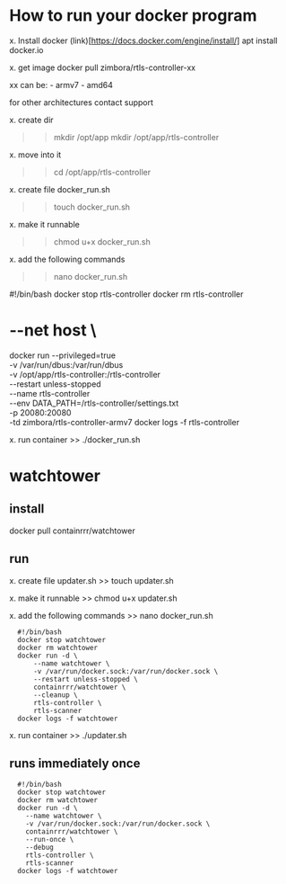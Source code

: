 
# How to run your docker program

x. Install docker
 (link)[https://docs.docker.com/engine/install/]
 apt install docker.io

x. get image
  docker pull zimbora/rtls-controller-xx

  xx can be:
    - armv7
    - amd64

  for other architectures contact support

x. create dir
  >> mkdir /opt/app
  >> mkdir /opt/app/rtls-controller

x. move into it
  >> cd /opt/app/rtls-controller

x. create file docker_run.sh
  >> touch docker_run.sh

x. make it runnable
  >> chmod u+x docker_run.sh

x. add the following commands
  >> nano docker_run.sh

#!/bin/bash
docker stop rtls-controller
docker rm rtls-controller
#  --net host \
docker run --privileged=true \
  -v /var/run/dbus:/var/run/dbus  \
  -v /opt/app/rtls-controller:/rtls-controller \
  --restart unless-stopped \
  --name rtls-controller \
  --env DATA_PATH=/rtls-controller/settings.txt \
  -p 20080:20080 \
  -td zimbora/rtls-controller-armv7
docker logs -f rtls-controller

  x. run container
    >> ./docker_run.sh

# watchtower
## install
docker pull containrrr/watchtower
## run

  x. create file updater.sh
    >> touch updater.sh

  x. make it runnable
    >> chmod u+x updater.sh

  x. add the following commands
    >> nano docker_run.sh

```
  #!/bin/bash
  docker stop watchtower
  docker rm watchtower
  docker run -d \
      --name watchtower \
      -v /var/run/docker.sock:/var/run/docker.sock \
      --restart unless-stopped \
      containrrr/watchtower \
      --cleanup \
      rtls-controller \
      rtls-scanner
  docker logs -f watchtower
```
  x. run container
    >> ./updater.sh

## runs immediately once

```
  #!/bin/bash
  docker stop watchtower
  docker rm watchtower
  docker run -d \
    --name watchtower \
    -v /var/run/docker.sock:/var/run/docker.sock \
    containrrr/watchtower \
    --run-once \
    --debug
    rtls-controller \
    rtls-scanner
  docker logs -f watchtower
```
